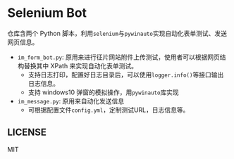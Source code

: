 # Selenium Bot

仓库含两个 Python 脚本，利用`selenium`与`pywinauto`实现自动化表单测试、发送网页信息。

- `im_form_bot.py`: 原用来进行征片网站附件上传测试，使用者可以根据网页结构替换其中 XPath 来实现自动化表单测试。
  - 支持日志打印，配置好日志目录后，可以使用`logger.info()`等接口输出日志信息。
  - 支持 windows10 弹窗的模拟操作，用`pywinauto`库实现
- `im_message.py`: 原用来自动化发送信息
  - 可根据配置文件`config.yml`，定制测试URL，日志信息等。

## LICENSE

MIT
